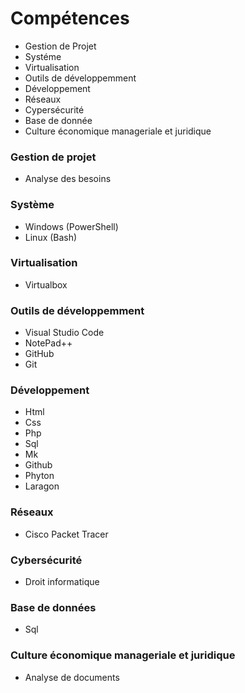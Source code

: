 # Compétences
- Gestion de Projet
- Systéme
- Virtualisation
- Outils de développemment
- Développement
- Réseaux
- Cypersécurité
- Base de donnée
- Culture économique manageriale et juridique

### Gestion de projet
- Analyse des besoins

### Système
- Windows (PowerShell)
- Linux (Bash) 

 ### Virtualisation
- Virtualbox

### Outils de développemment
  - Visual Studio Code
  - NotePad++
  - GitHub
  - Git

### Développement
- Html
- Css
- Php
- Sql
- Mk
- Github
- Phyton
- Laragon

### Réseaux
- Cisco Packet Tracer

### Cybersécurité
- Droit informatique

### Base de données
- Sql

### Culture économique manageriale et juridique
- Analyse de documents





